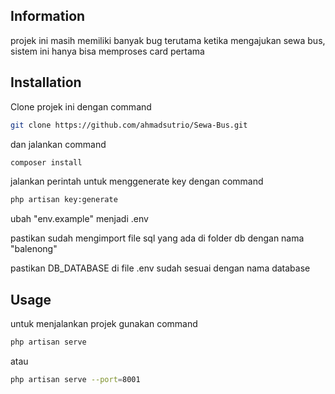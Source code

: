 ## Information
projek ini masih memiliki banyak bug terutama ketika mengajukan sewa bus, sistem ini hanya bisa memproses card pertama

## Installation

Clone projek ini dengan command

```bash
git clone https://github.com/ahmadsutrio/Sewa-Bus.git
```
dan jalankan command

```bash
composer install
```
jalankan perintah untuk menggenerate key dengan command

```bash
php artisan key:generate
```

ubah "env.example" menjadi .env

pastikan sudah mengimport file sql yang ada di folder db dengan nama "balenong"

pastikan DB_DATABASE di file .env sudah sesuai dengan nama database


## Usage

untuk menjalankan projek gunakan command

```bash
php artisan serve
```
atau

```bash
php artisan serve --port=8001
```
